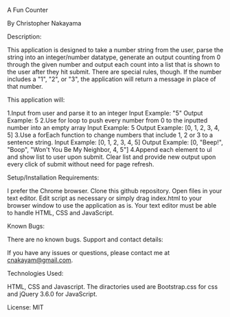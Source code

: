 A Fun Counter


By Christopher Nakayama

Description:

This application is designed to take a number string from the user, parse the string into an 
integer/number datatype, generate an output counting from 0 through the given number and output 
each count into a list that is shown to the user after they hit submit. There are special rules, 
though. If the number includes a "1", "2", or "3", the application will return a message in place 
of that number.

This application will:

1.Input from user and parse it to an integer
Input Example: "5"
Output Example: 5
2.Use for loop to push every number from 0 to the inputted number into an empty array
Input Example: 5
Output Example: [0, 1, 2, 3, 4, 5]
3.Use a forEach function to change numbers that include 1, 2 or 3 to a sentence string.
Input Example: [0, 1, 2, 3, 4, 5]
Output Example: [0, "Beep!", "Boop", "Won't You Be My Neighbor, 4, 5"]
4.Append each element to ul and show list to user upon submit.
Clear list and provide new output upon every click of submit without need for page refresh.

Setup/Installation Requirements:


I prefer the Chrome browser.
Clone this github repository.
Open files in your text editor.
Edit script as necessary or simply drag index.html to your browser window to use the application as is.
Your text editor must be able to handle HTML, CSS and JavaScript.

Known Bugs:

There are no known bugs.
Support and contact details:

If you have any issues or questions, please contact me at cnakayam@gmail.com.

Technologies Used:

HTML, CSS and Javascript. The diractories used are Bootstrap.css for css and jQuery 3.6.0 for JavaScript.

License:
MIT
